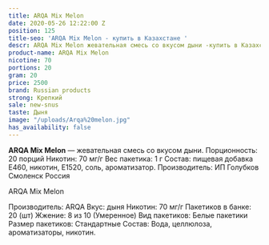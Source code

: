 ```yaml
---
title: ARQA Mix Melon
date: 2020-05-26 12:22:00 Z
position: 125
title-seo: 'ARQA Mix Melon - купить в Казахстане '
descr: ARQA Mix Melon жевательная смесь со вкусом дыни -купить в Казахстане
product-name: ARQA Mix Melon
nicotine: 70
portions: 20
gram: 20
price: 2500
brand: Russian products
strong: Крепкий
sale: new-snus
taste: Дыня
image: "/uploads/Arqa%20melon.jpg"
has_availability: false
---
```


**ARQA Mix Melon** — жевательная смесь со вкусом дыни. Порционность: 20 порций Никотин: 70 мг/г Вес пакетика: 1 г Состав: пищевая добавка E460, никотин, E1520, соль, ароматизатор. Производитель: ИП Голубков Смоленск Россия

ARQA Mix Melon

Производитель: ARQA Вкус: дыня Никотин: 70 мг/г Пакетиков в банке: 20 (шт) Жжение: 8 из 10 (Умеренное) Вид пакетиков: Белые пакетики Размер пакетиков: Стандартные Состав: Вода, целлюлоза, ароматизаторы, никотин.